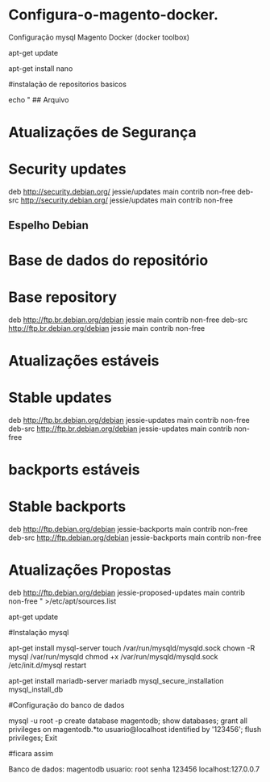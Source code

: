 # Configura-o-magento-docker.

Configuração mysql Magento Docker (docker toolbox)

apt-get update

apt-get install nano

#instalação de repositorios basicos

echo " ## Arquivo 			

# Atualizações de Segurança
# Security updates
deb http://security.debian.org/ jessie/updates main contrib non-free
deb-src http://security.debian.org/ jessie/updates main contrib non-free

## Espelho Debian

# Base de dados do repositório
# Base repository	
deb http://ftp.br.debian.org/debian jessie main contrib non-free
deb-src http://ftp.br.debian.org/debian jessie main contrib non-free

# Atualizações estáveis
# Stable updates
deb http://ftp.br.debian.org/debian jessie-updates main contrib non-free
deb-src http://ftp.br.debian.org/debian jessie-updates main contrib non-free

# backports estáveis
# Stable backports
deb http://ftp.debian.org/debian jessie-backports main contrib non-free
deb-src http://ftp.debian.org/debian jessie-backports main contrib non-free

# Atualizações Propostas
deb http://ftp.debian.org/debian jessie-proposed-updates main contrib non-free
" >/etc/apt/sources.list


apt-get update

#Instalação mysql

apt-get install mysql-server
touch /var/run/mysqld/mysqld.sock
chown -R mysql /var/run/mysqld
chmod +x /var/run/mysqld/mysqld.sock
/etc/init.d/mysql restart	

apt-get install mariadb-server mariadb
mysql_secure_installation
mysql_install_db

#Configuração do banco de dados

mysql -u root -p
create database magentodb;
show databases;
grant all privileges on magentodb.*to usuario@localhost identified by '123456';
flush privileges;
Exit

#ficara assim

Banco de dados: magentodb
usuario: root
senha 123456
localhost:127.0.0.7
